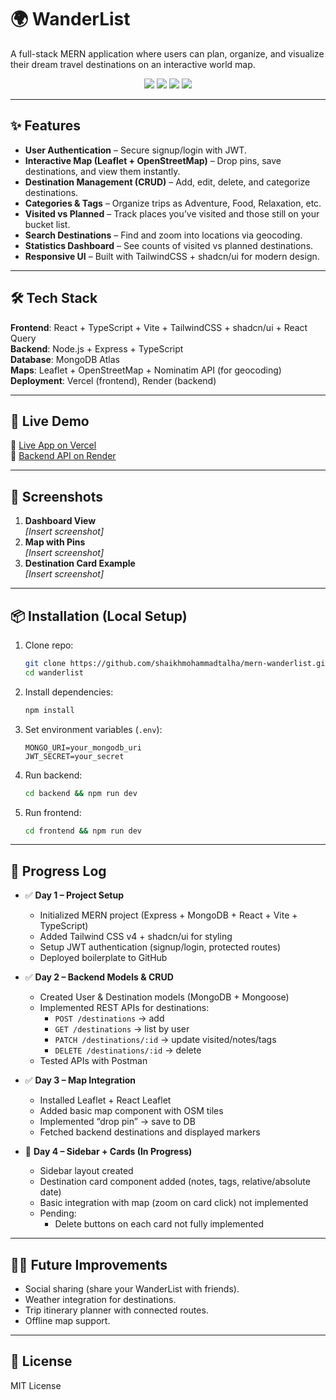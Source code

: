 # 🌍 WanderList  

A full-stack MERN application where users can plan, organize, and visualize their dream travel destinations on an interactive world map.  

<p align="center">
  <img src="https://img.shields.io/badge/MERN-Stack-blue?logo=mongodb&logoColor=white" />
  <img src="https://img.shields.io/badge/TypeScript-Ready-blue?logo=typescript" />
  <img src="https://img.shields.io/badge/TailwindCSS-v4-38B2AC?logo=tailwind-css&logoColor=white" />
  <img src="https://img.shields.io/badge/License-MIT-green" />
</p>

---

## ✨ Features  
- **User Authentication** – Secure signup/login with JWT.  
- **Interactive Map (Leaflet + OpenStreetMap)** – Drop pins, save destinations, and view them instantly.  
- **Destination Management (CRUD)** – Add, edit, delete, and categorize destinations.  
- **Categories & Tags** – Organize trips as Adventure, Food, Relaxation, etc.  
- **Visited vs Planned** – Track places you’ve visited and those still on your bucket list.  
- **Search Destinations** – Find and zoom into locations via geocoding.  
- **Statistics Dashboard** – See counts of visited vs planned destinations.  
- **Responsive UI** – Built with TailwindCSS + shadcn/ui for modern design.  

---

## 🛠️ Tech Stack  
**Frontend**: React + TypeScript + Vite + TailwindCSS + shadcn/ui + React Query  
**Backend**: Node.js + Express + TypeScript  
**Database**: MongoDB Atlas  
**Maps**: Leaflet + OpenStreetMap + Nominatim API (for geocoding)  
**Deployment**: Vercel (frontend), Render (backend)  

---

## 🚀 Live Demo  
🔗 [Live App on Vercel](#)  
🔗 [Backend API on Render](#)  

---

## 📸 Screenshots  
1. **Dashboard View**  
   _[Insert screenshot]_  
2. **Map with Pins**  
   _[Insert screenshot]_  
3. **Destination Card Example**  
   _[Insert screenshot]_  

---

## 📦 Installation (Local Setup)  

1. Clone repo:  
   ```bash
   git clone https://github.com/shaikhmohammadtalha/mern-wanderlist.git
   cd wanderlist
   ```

2. Install dependencies:  
   ```bash
   npm install
   ```

3. Set environment variables (`.env`):  
   ```env
   MONGO_URI=your_mongodb_uri
   JWT_SECRET=your_secret
   ```

4. Run backend:  
   ```bash
   cd backend && npm run dev
   ```

5. Run frontend:  
   ```bash
   cd frontend && npm run dev
   ```

---

## 📅 Progress Log  

- ✅ **Day 1 – Project Setup**  
  - Initialized MERN project (Express + MongoDB + React + Vite + TypeScript)  
  - Added Tailwind CSS v4 + shadcn/ui for styling  
  - Setup JWT authentication (signup/login, protected routes)  
  - Deployed boilerplate to GitHub  

- ✅ **Day 2 – Backend Models & CRUD**  
  - Created User & Destination models (MongoDB + Mongoose)  
  - Implemented REST APIs for destinations:  
    - `POST /destinations` → add  
    - `GET /destinations` → list by user  
    - `PATCH /destinations/:id` → update visited/notes/tags  
    - `DELETE /destinations/:id` → delete  
  - Tested APIs with Postman  

- ✅ **Day 3 – Map Integration**  
  - Installed Leaflet + React Leaflet
  - Added basic map component with OSM tiles
  - Implemented “drop pin” → save to DB
  - Fetched backend destinations and displayed markers  

- 🔄 **Day 4 – Sidebar + Cards (In Progress)**  
  - Sidebar layout created  
  - Destination card component added (notes, tags, relative/absolute date)  
  - Basic integration with map (zoom on card click) not implemented
  - Pending:  
    - Delete buttons on each card not fully implemented
    
---

## 🧑‍💻 Future Improvements  
- Social sharing (share your WanderList with friends).  
- Weather integration for destinations.  
- Trip itinerary planner with connected routes.  
- Offline map support.  

---

## 📄 License  
MIT License  
